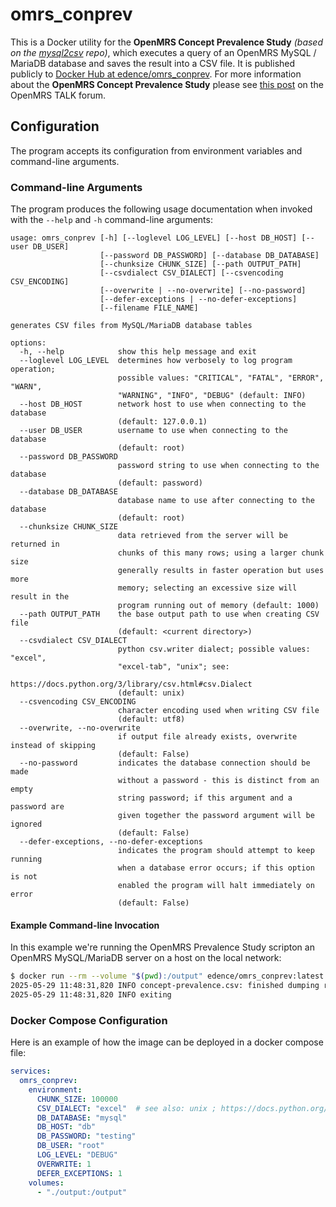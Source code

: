 # omrs_conprev

This is a Docker utility for the **OpenMRS Concept Prevalence Study** *(based on the
[mysql2csv](https://github.com/edencehealth/mysql2csv) repo)*, which executes a query of an OpenMRS 
MySQL / MariaDB database and saves the result into a CSV file. It is published publicly to
[Docker Hub at edence/omrs_conprev](https://hub.docker.com/r/edence/omrs_conprev).
For more information about the **OpenMRS Concept Prevalence Study** please see 
[this post](https://talk.openmrs.org/t/help-us-make-openmrs-system-data-better-for-researchers/45088) on the 
OpenMRS TALK forum.

## Configuration

The program accepts its configuration from environment variables and
command-line arguments.

### Command-line Arguments

The program produces the following usage documentation when invoked with the
`--help` and `-h` command-line arguments:

```
usage: omrs_conprev [-h] [--loglevel LOG_LEVEL] [--host DB_HOST] [--user DB_USER]
                    [--password DB_PASSWORD] [--database DB_DATABASE]
                    [--chunksize CHUNK_SIZE] [--path OUTPUT_PATH]
                    [--csvdialect CSV_DIALECT] [--csvencoding CSV_ENCODING]
                    [--overwrite | --no-overwrite] [--no-password]
                    [--defer-exceptions | --no-defer-exceptions]
                    [--filename FILE_NAME]

generates CSV files from MySQL/MariaDB database tables

options:
  -h, --help            show this help message and exit
  --loglevel LOG_LEVEL  determines how verbosely to log program operation;
                        possible values: "CRITICAL", "FATAL", "ERROR", "WARN",
                        "WARNING", "INFO", "DEBUG" (default: INFO)
  --host DB_HOST        network host to use when connecting to the database
                        (default: 127.0.0.1)
  --user DB_USER        username to use when connecting to the database
                        (default: root)
  --password DB_PASSWORD
                        password string to use when connecting to the database
                        (default: password)
  --database DB_DATABASE
                        database name to use after connecting to the database
                        (default: root)
  --chunksize CHUNK_SIZE
                        data retrieved from the server will be returned in
                        chunks of this many rows; using a larger chunk size
                        generally results in faster operation but uses more
                        memory; selecting an excessive size will result in the
                        program running out of memory (default: 1000)
  --path OUTPUT_PATH    the base output path to use when creating CSV file
                        (default: <current directory>)
  --csvdialect CSV_DIALECT
                        python csv.writer dialect; possible values: "excel",
                        "excel-tab", "unix"; see:
                        https://docs.python.org/3/library/csv.html#csv.Dialect
                        (default: unix)
  --csvencoding CSV_ENCODING
                        character encoding used when writing CSV file
                        (default: utf8)
  --overwrite, --no-overwrite
                        if output file already exists, overwrite instead of skipping
                        (default: False)
  --no-password         indicates the database connection should be made
                        without a password - this is distinct from an empty
                        string password; if this argument and a password are
                        given together the password argument will be ignored
                        (default: False)
  --defer-exceptions, --no-defer-exceptions
                        indicates the program should attempt to keep running
                        when a database error occurs; if this option is not
                        enabled the program will halt immediately on error
                        (default: False)
```

#### Example Command-line Invocation

In this example we're running the OpenMRS Prevalence Study scripton an OpenMRS MySQL/MariaDB server on a host on the local network:

```sh
$ docker run --rm --volume "$(pwd):/output" edence/omrs_conprev:latest --host 192.168.1.123 --user root --password testing --database mysql --overwrite
2025-05-29 11:48:31,820 INFO concept-prevalence.csv: finished dumping results to /output/concept-prevalence.csv (964 rows)
2025-05-29 11:48:31,820 INFO exiting
```

### Docker Compose Configuration

Here is an example of how the image can be deployed in a docker compose file:

```yaml
services:
  omrs_conprev:
    environment:
      CHUNK_SIZE: 100000
      CSV_DIALECT: "excel"  # see also: unix ; https://docs.python.org/3/library/csv.html
      DB_DATABASE: "mysql"
      DB_HOST: "db"
      DB_PASSWORD: "testing"
      DB_USER: "root"
      LOG_LEVEL: "DEBUG"
      OVERWRITE: 1
      DEFER_EXCEPTIONS: 1
    volumes:
      - "./output:/output"
```
